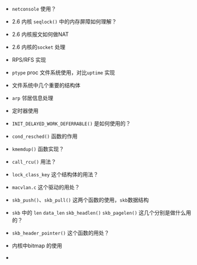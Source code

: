 * `netconsole` 使用？

* 2.6 内核 `seqlock()` 中的内存屏障如何理解？

  

* 2.6 内核报文如何做NAT

* 2.6 内核的`socket` 处理

* RPS/RFS 实现

* `ptype` proc 文件系统使用，对比`uptime` 实现

* 文件系统中几个重要的结构体

* `arp` 邻居信息处理

* 定时器使用

* `INIT_DELAYED_WORK_DEFERRABLE()` 是如何使用的？

* `cond_resched()` 函数的作用

* `kmemdup()` 函数实现？

* `call_rcu()` 用法？

* `lock_class_key` 这个结构体的用法？

* `macvlan.c` 这个驱动的用处？

* `skb_push()`、`skb_pull()`  这两个函数的使用，`skb`数据结构

* `skb` 中的 `len` `data_len` `skb_headlen()` `skb_pagelen()`  这几个分别是做什么用的？

* `skb_header_pointer()` 这个函数的用处？

* 内核中bitmap 的使用

* 


